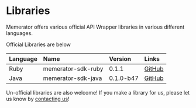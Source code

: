 # Libraries

Memerator offers various official API Wrapper libraries in various different languages.

Official Libraries are below

| Language | Name | Version | Links |
| :--- | :--- | :--- | :--- |
| Ruby | memerator-sdk-ruby | 0.1.1 | [GitHub](https://github.com/Memerator/memerator-sdk-ruby) |
| Java | memerator-sdk-java | 0.1.0-b47 | [GitHub](https://github.com/Memerator/memerator-sdk-java) |

Un-official libraries are also welcome! If you make a library for us, please let us know by [contacting us](https://memerator.me/support)!

